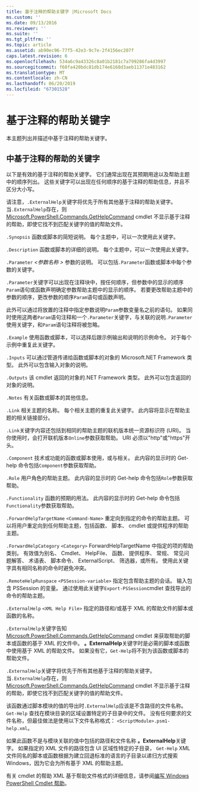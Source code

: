 ```yaml
---
title: 基于注释的帮助关键字 |Microsoft Docs
ms.custom: ''
ms.date: 09/13/2016
ms.reviewer: ''
ms.suite: ''
ms.tgt_pltfrm: ''
ms.topic: article
ms.assetid: ab90ec96-77f5-42e3-9c7e-2f4156ec207f
caps.latest.revision: 6
ms.openlocfilehash: 534a6c9a43326c8a01b2181c7a799286fa4d3997
ms.sourcegitcommit: f60fa420bdc81db174e6168d3aeb11371e483162
ms.translationtype: MT
ms.contentlocale: zh-CN
ms.lasthandoff: 06/20/2019
ms.locfileid: "67301528"
---
```

# <a name="comment-based-help-keywords"></a>基于注释的帮助关键字

本主题列出并描述中基于注释的帮助关键字。

## <a name="keywords-in-comment-based-help"></a>中基于注释的帮助的关键字

以下是有效的基于注释的帮助关键字。 它们通常出现在其预期用途以及帮助主题中的顺序列出。 这些关键字可以出现在任何顺序的基于注释的帮助信息，并且不区分大小写。

请注意，`.ExternalHelp`关键字将优先于所有其他基于注释的帮助关键字。 当`.ExternalHelp`存在，则[Microsoft.PowerShell.Commands.GetHelpCommand](/dotnet/api/Microsoft.PowerShell.Commands.gethelpcommand) cmdlet 不显示基于注释的帮助，即使它找不到匹配关键字的值的帮助文件。

`.Synopsis` 函数或脚本的简短说明。 每个主题中，可以一次使用此关键字。

`.Description` 函数或脚本的详细的说明。 每个主题中，可以一次使用此关键字。

`.Parameter` *\<参数名称 >* 参数的说明。 可以包括`.Parameter`函数或脚本中每个参数的关键字。

`.Parameter`关键字可以出现在注释块中，按任何顺序，但参数中的显示的顺序`Param`语句或函数声明确定参数帮助主题中的显示的顺序。 若要更改帮助主题中的参数的顺序，更改参数的顺序`Param`语句或函数声明。

此外可以通过将放置的注释中指定参数说明`Param`参数变量名之前的语句。 如果同时使用这两者`Param`语句注释和一个`.Parameter`关键字，与关联的说明`.Parameter`使用关键字，和`Param`语句注释将被忽略。

`.Example` 使用函数或脚本，可以选择后跟示例输出和说明的示例命令。 对于每个示例中重复此关键字。

`.Inputs` 可以通过管道传递给函数或脚本的对象的 Microsoft.NET Framework 类型。 此外可以包含输入对象的说明。

`.Outputs` 该 cmdlet 返回的对象的.NET Framework 类型。 此外可以包含返回的对象的说明。

`.Notes` 有关函数或脚本的其他信息。

`.Link` 相关主题的名称。 每个相关主题的重复此关键字。 此内容将显示在帮助主题的相关链接部分。

`.Link`关键字内容还包括到相同的帮助主题的联机版本统一资源标识符 (URI)。 当你使用时，会打开联机版本`Online`参数获取帮助。 URI 必须以"http"或"https"开头。

`.Component` 技术或功能的函数或脚本使用，或与相关。 此内容的显示时的 Get-help 命令包括`Component`参数获取帮助。

`.Role` 用户角色的帮助主题。 此内容的显示时的 Get-help 命令包括`Role`参数获取帮助。

`.Functionality` 函数的预期的用法。 此内容的显示时的 Get-help 命令包括`Functionality`参数获取帮助。

`.ForwardHelpTargetName` `<Command-Name>` 重定向到指定的命令的帮助主题。 可以将用户重定向到任何帮助主题，包括函数、 脚本、 cmdlet 或提供程序的帮助主题。

`.ForwardHelpCategory` `<Category>` ForwardHelpTargetName 中指定的项的帮助类别。 有效值为别名、 Cmdlet、 HelpFile、 函数、 提供程序、 常规、 常见问题解答、 术语表、 脚本命令、 ExternalScript、 筛选器，或所有。 使用此关键字具有相同名称的命令时避免冲突。

`.RemoteHelpRunspace` `<PSSession-variable>` 指定包含帮助主题的会话。 输入包含 PSSession 的变量。 通过使用此关键字`Export-PSSession`cmdlet 查找导出的命令的帮助主题。

`.ExternalHelp` `<XML Help File>` 指定的路径和/或基于 XML 的帮助文件的脚本或函数的名称。

`.ExternalHelp`关键字告知[Microsoft.PowerShell.Commands.GetHelpCommand](/dotnet/api/Microsoft.PowerShell.Commands.gethelpcommand) cmdlet 来获取帮助的脚本或函数的基于 XML 的文件中。 **。ExternalHelp**关键字时是必需的脚本或函数中使用基于 XML 的帮助文件。 如果没有它，`Get-Help`将不到为该函数或脚本的帮助文件。

`.ExternalHelp`关键字将优先于所有其他基于注释的帮助关键字。 当`.ExternalHelp`存在，则[Microsoft.PowerShell.Commands.GetHelpCommand](/dotnet/api/Microsoft.PowerShell.Commands.gethelpcommand) cmdlet 不显示基于注释的帮助，即使它找不到匹配关键字的值的帮助文件。

该函数通过脚本模块的值的导出时`.ExternalHelp`应该是不含路径的文件名称。 `Get-Help` 查找在模块目录的区域设置特定的子目录中的文件。 没有任何要求的文件名称，但最佳做法是使用以下文件名称格式： `<ScriptModule>.psm1-help.xml`。

如果此函数不是与模块关联的值中包括的路径和文件名称 **。ExternalHelp**关键字。 如果指定的 XML 文件的路径包含 UI 区域性特定的子目录， `Get-Help` XML 文件同名的脚本或函数根据为建立回退标准的语言的子目录以递归方式搜索Windows，因为它会为所有基于 XML 的帮助主题。

有关 cmdlet 的帮助 XML 基于帮助文件格式的详细信息，请参阅[编写 Windows PowerShell Cmdlet 帮助](./writing-help-for-windows-powershell-cmdlets.md)。